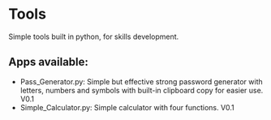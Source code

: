 # Tools
Simple tools built in python, for skills development.

Apps available:
--------------------------------------------------
- Pass_Generator.py: Simple but effective strong password generator with letters, numbers and symbols with built-in clipboard copy for easier use. V0.1
- Simple_Calculator.py: Simple calculator with four functions. V0.1          
